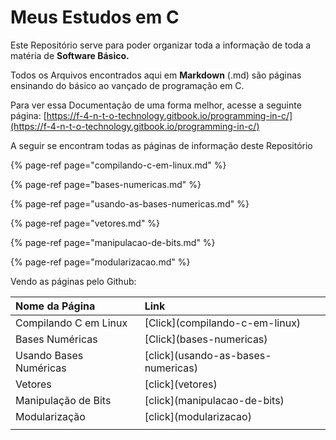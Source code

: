 # Meus Estudos em C

Este Repositório serve para poder organizar toda a informação de toda a matéria de **Software Básico.**

Todos os Arquivos encontrados aqui em **Markdown** \(.md\) são páginas ensinando do básico ao vançado de programação em C.

Para ver essa Documentação de uma forma melhor, acesse a seguinte página: [https://f-4-n-t-o-technology.gitbook.io/programming-in-c/](https://f-4-n-t-o-technology.gitbook.io/programming-in-c/)

A seguir se encontram todas as páginas de informação deste Repositório

{% page-ref page="compilando-c-em-linux.md" %}

{% page-ref page="bases-numericas.md" %}

{% page-ref page="usando-as-bases-numericas.md" %}

{% page-ref page="vetores.md" %}

{% page-ref page="manipulacao-de-bits.md" %}

{% page-ref page="modularizacao.md" %}

Vendo as páginas pelo Github:

| Nome da Página | Link |
| :--- | :--- |
| Compilando C em Linux | \[Click\]\(compilando-c-em-linux\) |
| Bases Numéricas | \[Click\]\(bases-numericas\) |
| Usando Bases Numéricas | \[click\]\(usando-as-bases-numericas\) |
| Vetores | \[click\]\(vetores\) |
| Manipulação de Bits | \[click\]\(manipulacao-de-bits\) |
| Modularização | \[click\]\(modularizacao\) |
|  |  |

